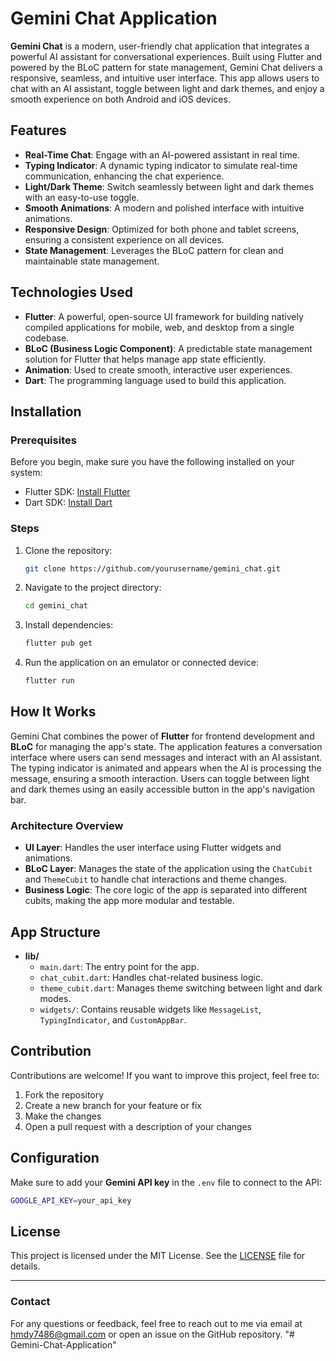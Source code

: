 # Gemini Chat Application

**Gemini Chat** is a modern, user-friendly chat application that integrates a powerful AI assistant for conversational experiences. Built using Flutter and powered by the BLoC pattern for state management, Gemini Chat delivers a responsive, seamless, and intuitive user interface. This app allows users to chat with an AI assistant, toggle between light and dark themes, and enjoy a smooth experience on both Android and iOS devices.

## Features

- **Real-Time Chat**: Engage with an AI-powered assistant in real time.
- **Typing Indicator**: A dynamic typing indicator to simulate real-time communication, enhancing the chat experience.
- **Light/Dark Theme**: Switch seamlessly between light and dark themes with an easy-to-use toggle.
- **Smooth Animations**: A modern and polished interface with intuitive animations.
- **Responsive Design**: Optimized for both phone and tablet screens, ensuring a consistent experience on all devices.
- **State Management**: Leverages the BLoC pattern for clean and maintainable state management.

## Technologies Used

- **Flutter**: A powerful, open-source UI framework for building natively compiled applications for mobile, web, and desktop from a single codebase.
- **BLoC (Business Logic Component)**: A predictable state management solution for Flutter that helps manage app state efficiently.
- **Animation**: Used to create smooth, interactive user experiences.
- **Dart**: The programming language used to build this application.

## Installation

### Prerequisites

Before you begin, make sure you have the following installed on your system:

- Flutter SDK: [Install Flutter](https://flutter.dev/docs/get-started/install)
- Dart SDK: [Install Dart](https://dart.dev/get-dart)

### Steps

1. Clone the repository:

   ```bash
   git clone https://github.com/yourusername/gemini_chat.git
   ```

2. Navigate to the project directory:

   ```bash
   cd gemini_chat
   ```

3. Install dependencies:

   ```bash
   flutter pub get
   ```

4. Run the application on an emulator or connected device:

   ```bash
   flutter run
   ```

## How It Works

Gemini Chat combines the power of **Flutter** for frontend development and **BLoC** for managing the app's state. The application features a conversation interface where users can send messages and interact with an AI assistant. The typing indicator is animated and appears when the AI is processing the message, ensuring a smooth interaction. Users can toggle between light and dark themes using an easily accessible button in the app's navigation bar.

### Architecture Overview

- **UI Layer**: Handles the user interface using Flutter widgets and animations.
- **BLoC Layer**: Manages the state of the application using the `ChatCubit` and `ThemeCubit` to handle chat interactions and theme changes.
- **Business Logic**: The core logic of the app is separated into different cubits, making the app more modular and testable.

## App Structure

- **lib/**
  - `main.dart`: The entry point for the app.
  - `chat_cubit.dart`: Handles chat-related business logic.
  - `theme_cubit.dart`: Manages theme switching between light and dark modes.
  - `widgets/`: Contains reusable widgets like `MessageList`, `TypingIndicator`, and `CustomAppBar`.

## Contribution

Contributions are welcome! If you want to improve this project, feel free to:

1. Fork the repository
2. Create a new branch for your feature or fix
3. Make the changes
4. Open a pull request with a description of your changes

## Configuration

Make sure to add your **Gemini API key** in the `.env` file to connect to the API:
```bash
GOOGLE_API_KEY=your_api_key
```

## License

This project is licensed under the MIT License. See the [LICENSE](LICENSE) file for details.

---

### Contact

For any questions or feedback, feel free to reach out to me via email at [hmdy7486@gmail.com](mailto:hmdy7486@gmail.com) or open an issue on the GitHub repository.
"# Gemini-Chat-Application" 
